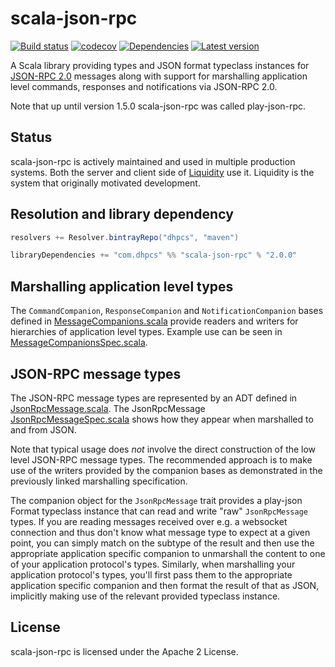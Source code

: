 scala-json-rpc
==============

[![Build status](https://travis-ci.org/dhpcs/scala-json-rpc.svg?branch=master)](https://travis-ci.org/dhpcs/scala-json-rpc)
[![codecov](https://codecov.io/gh/dhpcs/scala-json-rpc/branch/master/graph/badge.svg)](https://codecov.io/gh/dhpcs/scala-json-rpc)
[![Dependencies](https://app.updateimpact.com/badge/835521161172488192/scala-json-rpc-root.svg?config=compile)](https://app.updateimpact.com/latest/835521161172488192/scala-json-rpc-root)
[![Latest version](https://index.scala-lang.org/dhpcs/scala-json-rpc/scala-json-rpc/latest.svg)](https://index.scala-lang.org/dhpcs/scala-json-rpc/scala-json-rpc)

A Scala library providing types and JSON format typeclass instances for
[JSON-RPC 2.0](http://www.jsonrpc.org/specification) messages along with support for marshalling application level
commands, responses and notifications via JSON-RPC 2.0.

Note that up until version 1.5.0 scala-json-rpc was called play-json-rpc.


Status
------

scala-json-rpc is actively maintained and used in multiple production systems. Both the server and client side of
[Liquidity](https://play.google.com/store/apps/details?id=com.dhpcs.liquidity) use it. Liquidity is the system that
originally motivated development.


Resolution and library dependency
---------------------------------

```scala
resolvers += Resolver.bintrayRepo("dhpcs", "maven")

libraryDependencies += "com.dhpcs" %% "scala-json-rpc" % "2.0.0"
```


Marshalling application level types
-----------------------------------

The `CommandCompanion`, `ResponseCompanion` and `NotificationCompanion` bases defined in
[MessageCompanions.scala](../v2.0.0/scala-json-rpc/src/main/scala/com/dhpcs/jsonrpc/MessageCompanions.scala) provide
readers and writers for hierarchies of application level types. Example use can be seen in
[MessageCompanionsSpec.scala](scala-json-rpc/src/test/scala/com/dhpcs/jsonrpc/MessageCompanionsSpec.scala). 


JSON-RPC message types
----------------------

The JSON-RPC message types are represented by an ADT defined in 
[JsonRpcMessage.scala](../v2.0.0/scala-json-rpc/src/main/scala/com/dhpcs/jsonrpc/JsonRpcMessage.scala). The
JsonRpcMessage
[JsonRpcMessageSpec.scala](../v2.0.0/scala-json-rpc/src/test/scala/com/dhpcs/jsonrpc/JsonRpcMessageSpec.scala) shows
how they appear when marshalled to and from JSON.

Note that typical usage does _not_ involve the direct construction of the low level JSON-RPC message types. The
recommended approach is to make use of the writers provided by the companion bases as demonstrated in the previously
linked marshalling specification.

The companion object for the `JsonRpcMessage` trait provides a play-json Format typeclass instance that can read and
write "raw" `JsonRpcMessage` types. If you are reading messages received over e.g. a websocket connection and thus
don't know what message type to expect at a given point, you can simply match on the subtype of the result and then use
the appropriate application specific companion to unmarshall the content to one of your application protocol's types.
Similarly, when marshalling your application protocol's types, you'll first pass them to the appropriate application
specific companion and then format the result of that as JSON, implicitly making use of the relevant provided typeclass
instance.


License
-------

scala-json-rpc is licensed under the Apache 2 License.
